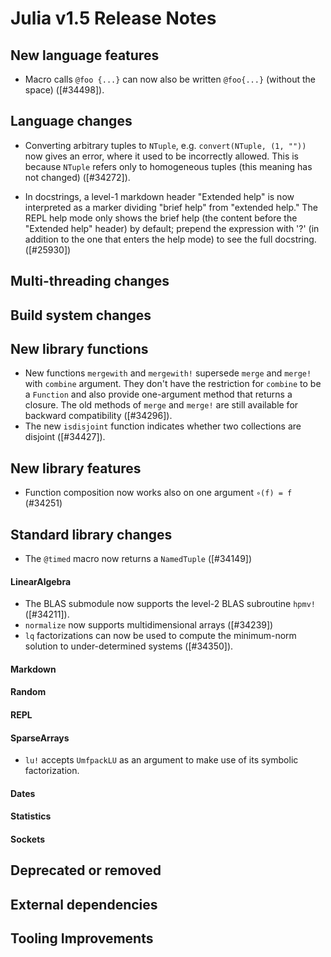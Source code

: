 Julia v1.5 Release Notes
========================

New language features
---------------------
* Macro calls `@foo {...}` can now also be written `@foo{...}` (without the space) ([#34498]).

Language changes
----------------

* Converting arbitrary tuples to `NTuple`, e.g. `convert(NTuple, (1, ""))` now gives an error,
  where it used to be incorrectly allowed. This is because `NTuple` refers only to homogeneous
  tuples (this meaning has not changed) ([#34272]).

* In docstrings, a level-1 markdown header "Extended help" is now
  interpreted as a marker dividing "brief help" from "extended help."
  The REPL help mode only shows the brief help (the content before the
  "Extended help" header) by default; prepend the expression with '?'
  (in addition to the one that enters the help mode) to see the full
  docstring. ([#25930])


Multi-threading changes
-----------------------


Build system changes
--------------------


New library functions
---------------------

* New functions `mergewith` and `mergewith!` supersede `merge` and `merge!` with `combine`
  argument.  They don't have the restriction for `combine` to be a `Function` and also
  provide one-argument method that returns a closure.  The old methods of `merge` and
  `merge!` are still available for backward compatibility ([#34296]).
* The new `isdisjoint` function indicates whether two collections are disjoint ([#34427]).

New library features
--------------------
* Function composition now works also on one argument `∘(f) = f` (#34251)


Standard library changes
------------------------
* The `@timed` macro now returns a `NamedTuple` ([#34149])

#### LinearAlgebra
* The BLAS submodule now supports the level-2 BLAS subroutine `hpmv!` ([#34211]).
* `normalize` now supports multidimensional arrays ([#34239])
* `lq` factorizations can now be used to compute the minimum-norm solution to under-determined systems ([#34350]).

#### Markdown


#### Random


#### REPL


#### SparseArrays
* `lu!` accepts `UmfpackLU` as an argument to make use of its symbolic factorization.

#### Dates

#### Statistics


#### Sockets


Deprecated or removed
---------------------

External dependencies
---------------------

Tooling Improvements
---------------------


<!--- generated by NEWS-update.jl: -->
